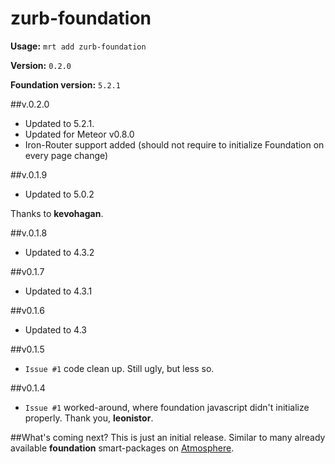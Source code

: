 zurb-foundation
======================

**Usage:** `mrt add zurb-foundation`

**Version:** `0.2.0`

**Foundation version:** `5.2.1`

##v.0.2.0
* Updated to 5.2.1.
* Updated for Meteor v0.8.0
* Iron-Router support added (should not require to initialize Foundation on every page change)

##v.0.1.9
* Updated to 5.0.2

Thanks to **kevohagan**.

##v.0.1.8
* Updated to 4.3.2

##v0.1.7
* Updated to 4.3.1

##v0.1.6
* Updated to 4.3

##v0.1.5
* `Issue #1` code clean up. Still ugly, but less so.

##v0.1.4
* `Issue #1` worked-around, where foundation javascript didn't initialize properly. Thank you, **leonistor**.

##What's coming next?
This is just an initial release. Similar to many already available **foundation** smart-packages on [Atmosphere](http://atmosphere.meteor.com).

